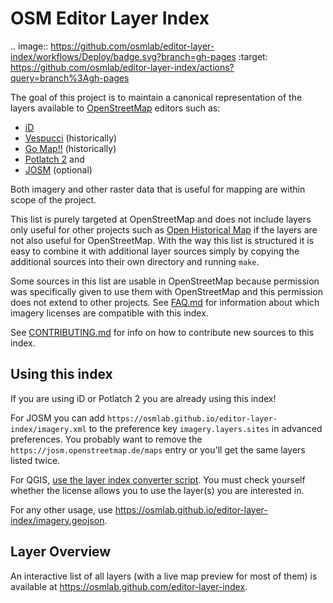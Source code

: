 # OSM Editor Layer Index

.. image:: https://github.com/osmlab/editor-layer-index/workflows/Deploy/badge.svg?branch=gh-pages
   :target: https://github.com/osmlab/editor-layer-index/actions?query=branch%3Agh-pages

The goal of this project is to maintain a canonical representation of the layers available to [OpenStreetMap](https://www.openstreetmap.org/) editors such as:

* [iD](https://github.com/openstreetmap/iD)
* [Vespucci](http://vespucci.io/) (historically)
* [Go Map!!](https://wiki.openstreetmap.org/wiki/Go_Map!!) (historically)
* [Potlatch 2](https://github.com/systemed/potlatch2) and
* [JOSM](https://josm.openstreetmap.de/) (optional)

Both imagery and other raster data that is useful for mapping are within scope of the project.

This list is purely targeted at OpenStreetMap and does not include layers only useful for other projects such as [Open Historical Map](http://www.openhistoricalmap.org/) if the layers are not also useful for OpenStreetMap. With the way this list is structured it is easy to combine it with additional layer sources simply by copying the additional sources into their own directory and running `make`.

Some sources in this list are usable in OpenStreetMap because permission was specifically given to use them with OpenStreetMap and this permission does not extend to other projects.  See [FAQ.md](FAQ.md#what-imagery-licenses-are-compatible-with-this-index) for information about which imagery licenses are compatible with this index.

See [CONTRIBUTING.md](CONTRIBUTING.md) for info on how to contribute new sources to this index.


## Using this index

If you are using iD or Potlatch 2 you are already using this index!

For JOSM you can add `https://osmlab.github.io/editor-layer-index/imagery.xml` to the preference key `imagery.layers.sites` in advanced preferences. You probably want to remove the `https://josm.openstreetmap.de/maps` entry or you'll get the same layers listed twice.

For QGIS, [use the layer index converter script](https://github.com/andrewharvey/osm-editor-layer-index-qgis). You must check yourself whether the license allows you to use the layer(s) you are interested in.

For any other usage, use https://osmlab.github.io/editor-layer-index/imagery.geojson.

## Layer Overview

An interactive list of all layers (with a live map preview for most of them) is available at
https://osmlab.github.com/editor-layer-index.
